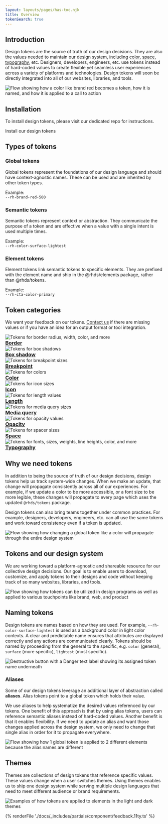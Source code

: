 ```yaml
---
layout: layouts/pages/has-toc.njk
title: Overview
tokenSearch: true
---
```


<link rel="stylesheet"
      href="/assets/packages/@rhds/elements/elements/rh-tile/rh-tile-lightdom.css"
      data-helmet>

<script type="module" data-helmet>
  import '@rhds/elements/rh-tile/rh-tile.js';
  import '@rhds/elements/rh-card/rh-card.js';
  import '@rhds/elements/rh-code-block/rh-code-block.js';
</script>

<style data-helmet>
  .page-overvie .container .grid {
    margin-block: var(--rh-space--2xl, 32px);
  }

  uxdot-example::part(container) {
    /*background: transparent;*/
  }

  rh-tile [slot="headline"] h3,
  rh-tile [slot="image"] {
     margin-block: 0 !important;
  }

  rh-card {
    height: auto;
  }
</style>

## Introduction

Design tokens are the source of truth of our design decisions. They are
also the values needed to maintain our design system, including
[color][color], [space][space], [typography][typography], etc. Designers,
developers, engineers, etc. use tokens instead of hard-coded values to create
flexible yet seamless user experiences across a variety of platforms and
technologies. Design tokens will soon be directly integrated into all of our
websites, libraries, and tools.

<uxdot-example color-palette="lightest" width-adjustment="807px">
  <img alt="Flow showing how a color like brand red becomes a token, how it is named, and how it is applied to a call to action"
       src="/tokens/images/design-tokens-intro.avif">
</uxdot-example>

## Installation

To install design tokens, please visit our dedicated repo for instructions.

<rh-cta href="https://github.com/redhat-ux/red-hat-design-tokens">Install our design tokens</rh-cta>

## Types of tokens

<div id="token-types" class="grid xs-two-columns sm-three-columns">
  <rh-card>
    <h3 slot="header">Global tokens</h3>
    <p>Global tokens represent the foundations of our design language and should
    have context-agnostic names. These can be used and are inherited by other
    token types.</p>
    <p>Example:<br><code>--rh-brand-red-500</code></p>
  </rh-card>

  <rh-card>
    <h3 slot="header">Semantic tokens</h3>
    <p>Semantic tokens represent context or abstraction. They communicate the purpose
    of a token and are effective when a value with a single intent is used
    multiple times.</p>
    <p>Example:<br><code>--rh-color-surface-lightest</code></p>
  </rh-card>

  <rh-card>
    <h3 slot="header">Element tokens</h3>
    <p>Element tokens link semantic tokens to specific elements. They are
    prefixed with the element name and ship in the @rhds/elements package,
    rather than @rhds/tokens.</p>
    <p>Example:<br><code>--rh-cta-color-primary</code></p>
  </rh-card>
</div>

## Token categories

We want your feedback on our tokens. [Contact us][contact] if there are missing
values or if you have an idea for an output format or tool integration.

<nav class="grid xs-two-columns sm-three-columns">
  <rh-tile color-palette="lightest" compact bleed>
    <uxdot-example slot="image" no-border>
      <img alt="Tokens for border radius, width, color, and more"
           src="/tokens/images/design-tokens-category-border.avif">
    </uxdot-example>
    <a slot="headline" href="border/"><h3>Border</h3></a>
  </rh-tile>
  <rh-tile color-palette="lightest" compact bleed>
    <uxdot-example slot="image" no-border>
      <img alt="Tokens for box shadows"
           src="/tokens/images/design-tokens-category-box-shadow.avif">
    </uxdot-example>
    <a slot="headline" href="box-shadow/"><h3>Box shadow</h3></a>
  </rh-tile>
  <rh-tile color-palette="lightest" compact bleed>
    <uxdot-example slot="image" no-border>
      <img alt="Tokens for breakpoint sizes"
           src="/tokens/images/design-tokens-category-breakpoint.avif">
    </uxdot-example>
    <a slot="headline" href="breakpoint/" slot="headline"><h3>Breakpoint</h3></a>
  </rh-tile>
  <rh-tile color-palette="lightest" compact bleed>
    <uxdot-example slot="image" no-border>
      <img alt="Tokens for colors"
           src="/tokens/images/design-tokens-category-color.avif">
    </uxdot-example>
    <a slot="headline" href="color/"><h3>Color</h3></a>
  </rh-tile>
  <rh-tile color-palette="lightest" compact bleed>
    <uxdot-example slot="image" no-border>
      <img alt="Tokens for icon sizes"
           src="/tokens/images/design-tokens-category-icon.avif">
    </uxdot-example>
    <a slot="headline" href="icon/"><h3>Icon</h3></a>
  </rh-tile>
  <rh-tile color-palette="lightest" compact bleed>
    <uxdot-example slot="image" no-border>
      <img alt="Tokens for length values"
           src="/tokens/images/design-tokens-category-length.avif">
    </uxdot-example>
    <a slot="headline" href="length/"><h3>Length</h3></a>
  </rh-tile>
  <rh-tile color-palette="lightest" compact bleed>
    <uxdot-example slot="image" no-border>
      <img alt="Tokens for media query sizes"
           src="/tokens/images/design-tokens-category-media-query.avif">
    </uxdot-example>
    <a slot="headline" href="media/"><h3>Media query</h3></a>
  </rh-tile>
  <rh-tile color-palette="lightest" compact bleed>
    <uxdot-example slot="image" no-border>
      <img alt="Tokens for opacity values"
           src="/tokens/images/design-tokens-category-opacity.avif">
    </uxdot-example>
    <a slot="headline" href="opacity/"><h3>Opacity</h3></a>
  </rh-tile>
  <rh-tile color-palette="lightest" compact bleed>
    <uxdot-example slot="image" no-border>
      <img alt="Tokens for spacer sizes"
           src="/tokens/images/design-tokens-category-space.avif">
    </uxdot-example>
    <a slot="headline" href="space/"><h3>Space</h3></a>
  </rh-tile>
  <rh-tile color-palette="lightest" compact bleed>
    <uxdot-example slot="image" no-border>
      <img alt="Tokens for fonts, sizes, weights, line heights, color, and more"
           src="/tokens/images/design-tokens-category-typography.avif">
    </uxdot-example>
    <a slot="headline" href="font/"><h3>Typography</h3></a>
  </rh-tile>
</nav>

## Why we need tokens

In addition to being the source of truth of our design decisions, design tokens
help us track system-wide changes. When we make an update, that change will
propagate consistently across all of our experiences. For example, if we update
a color to be more accessible, or a font size to be more legible, these changes
will propagate to every page which uses the updated `@rhds/tokens` package.

Design tokens can also bring teams together under common practices. For example,
designers, developers, engineers, etc. can all use the same tokens and work
toward consistency even if a token is updated.

<uxdot-example width-adjustment="739px">
  <img alt="Flow showing how changing a global token like a color will propagate through the entire design system"
       src="/tokens/images/design-tokens-why-we-need-tokens.avif">
</uxdot-example>

## Tokens and our design system

We are working toward a platform-agnostic and shareable resource for our
collective design decisions. Our goal is to enable users to download, customize,
and apply tokens to their designs and code without keeping track of so many
websites, libraries, and tools.

<uxdot-example width-adjustment="396px">
  <img alt="Flow showing how tokens can be utilized in design programs as well as applied to various touchpoints like brand, web, and product"
       src="/tokens/images/design-tokens-and-our-ds.avif">
</uxdot-example>

## Naming tokens

Design tokens are names based on how they are used. For example,
`--rh-color-surface-lightest` is used as a background color in light color
contexts. A clear and predictable name ensures that attributes are displayed
correctly and any actions are communicated clearly. Tokens should be named by
proceeding from the general to the specific, e.g. `color` (general), `surface`
(more specific), `lightest` (most specific).

<uxdot-example width-adjustment="269px">
  <img alt="Destructive button with a Danger text label showing its assigned token name underneath"
       src="/tokens/images/design-tokens-naming.avif">
</uxdot-example>

### Aliases

Some of our design tokens leverage an additional layer of abstraction called
**aliases**. Alias tokens point to a global token which holds their value.

We use aliases to help systematize the desired values referenced by our tokens.
One benefit of this approach is that by using alias tokens, users can reference
semantic aliases instead of hard-coded values. Another benefit is that it
enables flexibility. If we need to update an alias and want those changes
applied across the design system, we only need to change that single alias in
order for it to propagate everywhere.

<uxdot-example width-adjustment="602px">
  <img alt="Flow showing how 1 global token is applied to 2 different elements because the alias names are different"
       src="/tokens/images/design-tokens-aliases.avif">
</uxdot-example>

## Themes

Themes are collections of design tokens that reference specific values. These
values change when a user switches themes. Using themes enables us to ship one
design system while serving multiple design languages that need to meet
different audience or brand requirements.

<uxdot-example width-adjustment="870px">
  <img alt="Examples of how tokens are applied to elements in the light and dark themes"
       src="/tokens/images/design-tokens-themes.avif">
</uxdot-example>

[color]: /tokens/color/
[space]: /tokens/space/
[typography]: /tokens/typography/
[contact]: mailto:design-system@redhat.com

{% renderFile './docs/_includes/partials/component/feedback.11ty.ts' %}
